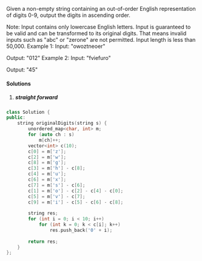 Given a non-empty string containing an out-of-order English representation of digits 0-9, output the digits in ascending order.

Note:
Input contains only lowercase English letters.
Input is guaranteed to be valid and can be transformed to its original digits. That means invalid inputs such as "abc" or "zerone" are not permitted.
Input length is less than 50,000.
Example 1:
Input: "owoztneoer"

Output: "012"
Example 2:
Input: "fviefuro"

Output: "45"

#### Solutions

1. ##### straight forward

```cpp
class Solution {
public:
    string originalDigits(string s) {
        unordered_map<char, int> m;
        for (auto ch : s)
            m[ch]++;
        vector<int> c(10);
        c[0] = m['z'];
        c[2] = m['w'];
        c[8] = m['g'];
        c[3] = m['h'] - c[8];
        c[4] = m['u'];
        c[6] = m['x'];
        c[7] = m['s'] - c[6];
        c[1] = m['o'] - c[2] - c[4] - c[0];
        c[5] = m['v'] - c[7];
        c[9] = m['i'] - c[5] - c[6] - c[8];
        
        string res;
        for (int i = 0; i < 10; i++)
            for (int k = 0; k < c[i]; k++)
                res.push_back('0' + i);
        
        return res;
    }
};
```